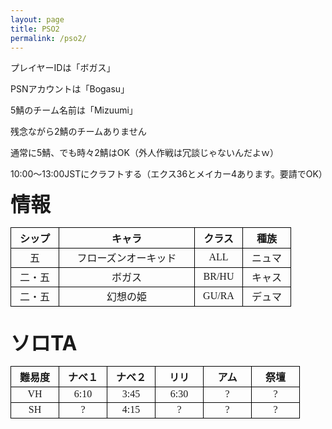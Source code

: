 ```yaml
---
layout: page
title: PSO2
permalink: /pso2/
---
```


プレイヤーIDは「ボガス」

PSNアカウントは「Bogasu」

5鯖のチーム名前は「Mizuumi」

残念ながら2鯖のチームありません

通常に5鯖、でも時々2鯖はOK（外人作戦は冗談じゃないんだよｗ）

10:00～13:00JSTにクラフトする（エクス36とメイカー4あります。要請でOK）

<style>
	th, td{text-align:center;border: 1px solid black;}
	.pso2-dai{font-size:32px;}
	.pso2-nak{font-size:20px;}
	.pso2-text{font-family:MS Gothic;}
	.pso2-joho{width:200px;}
	.pso2-taco{width:60px;}
</style>
<b class="pso2-dai pso2-text">情報</b>
<table cellspacing="2">
	<thead>
		<tr>
			<th class="pso2-taco pso2-text">シップ</th>
			<th class="pso2-joho pso2-text">キャラ</th>
			<th class="pso2-taco pso2-text">クラス</th>
			<th class="pso2-taco pso2-text">種族</th>
		</tr>
	</thead>
	<tbody>
		<tr>
			<td class="pso2-taco pso2-text">五</td>
			<td class="pso2-joho pso2-text">フローズンオーキッド</td>
			<td class="pso2-taco pso2-text">ALL</td>
			<td class="pso2-taco pso2-text">ニュマ</td>
		</tr>
		<tr>
			<td class="pso2-taco pso2-text">二・五</td>
			<td class="pso2-joho pso2-text">ボガス</td>
			<td class="pso2-taco pso2-text">BR/HU</td>
			<td class="pso2-taco pso2-text">キャス</td>
		</tr>
		<tr>
			<td class="pso2-taco pso2-text">二・五</td>
			<td class="pso2-joho pso2-text">幻想の姫</td>
			<td class="pso2-taco pso2-text">GU/RA</td>
			<td class="pso2-taco pso2-text">デュマ</td>
		</tr>
	</tbody>
</table>
<br>
<b class="pso2-dai">ソロTA</b>
<table cellspacing="2">
	<thead>
		<tr>
			<th class="pso2-taco pso2-text">難易度</th>
			<th class="pso2-taco pso2-text">ナベ１</th>
			<th class="pso2-taco pso2-text">ナベ２</th>
			<th class="pso2-taco pso2-text">リリ</th>
			<th class="pso2-taco pso2-text">アム</th>
			<th class="pso2-taco pso2-text">祭壇</th>
		</tr>
	</thead>
	<tbody>
		<tr>
			<td class="pso2-taco pso2-text">VH</td>
			<td class="pso2-taco pso2-text">6:10</td>
			<td class="pso2-taco pso2-text">3:45</td>
			<td class="pso2-taco pso2-text">6:30</td>
			<td class="pso2-taco pso2-text">?</td>
			<td class="pso2-taco pso2-text">?</td>
		</tr>
		<tr>
			<td class="pso2-taco pso2-text">SH</td>
			<td class="pso2-taco pso2-text">?</td>
			<td class="pso2-taco pso2-text">4:15</td>
			<td class="pso2-taco pso2-text">?</td>
			<td class="pso2-taco pso2-text">?</td>
			<td class="pso2-taco pso2-text">?</td>
		</tr>
	</tbody>
</table>
